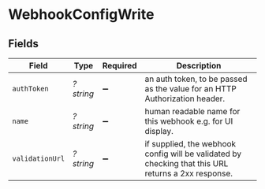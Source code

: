 # WebhookConfigWrite


## Fields

| Field                                                                                               | Type                                                                                                | Required                                                                                            | Description                                                                                         |
| --------------------------------------------------------------------------------------------------- | --------------------------------------------------------------------------------------------------- | --------------------------------------------------------------------------------------------------- | --------------------------------------------------------------------------------------------------- |
| `authToken`                                                                                         | *?string*                                                                                           | :heavy_minus_sign:                                                                                  | an auth token, to be passed as the value for an HTTP Authorization header.                          |
| `name`                                                                                              | *?string*                                                                                           | :heavy_minus_sign:                                                                                  | human readable name for this webhook e.g. for UI display.                                           |
| `validationUrl`                                                                                     | *?string*                                                                                           | :heavy_minus_sign:                                                                                  | if supplied, the webhook config will be validated by checking that this URL returns a 2xx response. |
